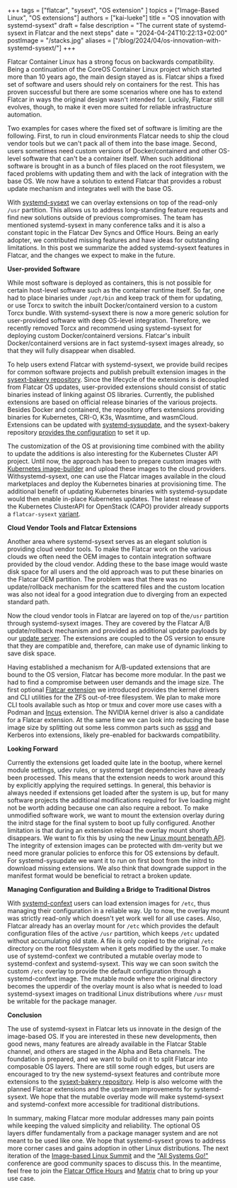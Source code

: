 +++
tags = ["flatcar", "sysext", "OS extension" ]
topics = ["Image-Based Linux", "OS extensions"]
authors = ["kai-lueke"]
title = "OS innovation with systemd-sysext"
draft = false
description = "The current state of systemd-sysext in Flatcar and the next steps"
date = "2024-04-24T10:22:13+02:00"
postImage = "/stacks.jpg"
aliases = ["/blog/2024/04/os-innovation-with-systemd-sysext/"]
+++

Flatcar Container Linux has a strong focus on backwards compatibility.
Being a continuation of the CoreOS Container Linux project which started
more than 10 years ago, the main design stayed as is. Flatcar ships a
fixed set of software and users should rely on containers for the rest.
This has proven successful but there are some scenarios where one has
to extend Flatcar in ways the original design wasn't intended for.
Luckily, Flatcar still evolves, though, to make it even more suited for
reliable infrastructure automation.

Two examples for cases where the fixed set of software is limiting are
the following. First, to run in cloud environments Flatcar needs to ship
the cloud vendor tools but we can't pack all of them into the base
image. Second, users sometimes need custom versions of Docker/containerd and
other OS-level software that can't be a container itself. When such
additional software is brought in as a bunch of files placed on the root
filesystem, we faced problems with updating them and with the lack of
integration with the base OS. We now have a solution to extend Flatcar
that provides a robust update mechanism and integrates well with the
base OS. 

With [systemd-sysext](https://www.freedesktop.org/software/systemd/man/latest/systemd-sysext.html)
we can overlay extensions on top of the read-only `/usr` partition. This
allows us to address long-standing feature requests and find new
solutions outside of previous compromises. The team has mentioned
systemd-sysext in many conference talks and it is also a constant topic
in the Flatcar Dev Syncs and Office Hours. Being an early adopter, we
contributed missing features and have ideas for outstanding limitations.
In this post we summarize the added systemd-sysext features in Flatcar,
and the changes we expect to make in the future.

**User-provided Software**

While most software is deployed as containers, this is not possible for
certain host-level software such as the container runtime itself. ​So
far, one had to place binaries under `/opt/bin` and keep track of them for
updating, or use Torcx to switch the inbuilt Docker/containerd version
to a custom Torcx bundle. With systemd-sysext there is now a more
generic solution for user-provided software with deep OS-level
integration. Therefore, we recently removed Torcx and recommend using
systemd-sysext for deploying custom Docker/containerd versions.
Flatcar's inbuilt Docker/containerd versions are in fact systemd-sysext
images ​already, so that they will fully disappear when disabled. 

To help users extend Flatcar with systemd-sysext, we provide build
recipes for common software projects and publish prebuilt extension
images in the [sysext-bakery repository](https://github.com/flatcar/sysext-bakery).
Since the lifecycle of the extensions is decoupled from Flatcar OS updates,
user-provided extensions should consist of static binaries instead of
linking against OS libraries. ​Currently​, the published extensions are
based on official release binaries of the various projects. Besides
Docker and containerd, the repository offers extensions providing
binaries for Kubernetes, CRI-O, K3s, Wasmtime, and wasmCloud. Extensions
can be updated with
[systemd-sysupdate](https://www.freedesktop.org/software/systemd/man/latest/systemd-sysupdate.html),
and the sysext-bakery repository
[provides the configuration](https://github.com/flatcar/sysext-bakery?tab=readme-ov-file#consuming-the-published-images)
to set it up. 

The customization of the OS at provisioning time combined with the
ability to update the additions is also interesting for the Kubernetes
Cluster API project. ​Until now, ​the approach has been to prepare custom
images with​ ​[Kubernetes image-builder](https://github.com/kubernetes-sigs/image-builder)
and upload these images to the cloud providers. With ​systemd-sysext, one can
use the Flatcar images available in the cloud marketplaces and deploy
the Kubernetes binaries at provisioning time. The additional benefit of
updating Kubernetes binaries with systemd-sysupdate would then enable
in-place Kubernetes updates. The latest release of the Kubernetes
ClusterAPI for OpenStack (CAPO) provider already supports a
`flatcar-sysext`
[variant](https://cluster-api-openstack.sigs.k8s.io/clusteropenstack/configuration.html#ignition-based-images). 

**Cloud Vendor Tools and Flatcar Extensions**

Another area where systemd-sysext serves as an elegant solution is​
providing cloud vendor tools. To make the Flatcar work on the various
clouds we often need the OEM images to contain integration software
provided by the cloud vendor. Adding these to the base image would ​waste
disk space for all users and the old approach was to put these binaries
on the Flatcar OEM partition. The problem was that there was no
update/rollback mechanism for the scattered files and the custom
location was also not ideal for a ​good integration due to diverging from
an expected standard path. 

Now the cloud vendor tools in Flatcar are layered on top of ​the ​`/usr`
partition through systemd-sysext images. They are covered by the Flatcar
A/B update/rollback mechanism and provided as additional update payloads
by our [update server](https://github.com/flatcar/nebraska). The
extensions are coupled to the OS version to ensure that they are
compatible ​and, therefore, ​can make use of dynamic linking to save disk
space. 

Having established a mechanism for A/B-updated extensions that are bound
to the OS version, Flatcar has become more modular. In the past we had
to find a compromise between user demands and the image size. The first
optional [Flatcar extension](https://www.flatcar.org/docs/latest/provisioning/sysext/#flatcar-release-extensions)
we introduced provides the kernel drivers and CLI utilities for the ZFS
out-of-tree filesystem. We plan to make more CLI tools available such as
htop or tmux and cover more use cases with a Podman and
[Incus](https://linuxcontainers.org/incus/) extension. The NVIDIA kernel
driver is also a candidate for a Flatcar extension. At the same time we
can look into reducing the base image size by splitting out some less
common parts such as [sssd](https://sssd.io/) and Kerberos into
extensions, likely pre-enabled for backwards compatibility. 

**Looking Forward**

Currently the extensions get loaded quite late in the bootup, where
kernel module settings, udev rules, or systemd target dependencies have
already been processed. This means that the extension needs to work
around this by explicitly applying the required settings. In general,
this behavior is always needed if extensions get loaded after the system
is up, but for ​many software projects the additional modifications
required for live loading might not be worth adding because one can also
require a reboot. To make unmodified software work, we want to mount the
extension overlay ​during​ the initrd stage for the final system to boot
up fully configured. Another limitation is that during an extension
reload the overlay mount shortly disappears. We want to fix this by
using the new [Linux mount beneath API](https://lwn.net/Articles/927491/).
The integrity of extension images can be protected with dm-verity but we need more granular
policies to enforce this for OS extensions by default. For
systemd-sysupdate we want it to run on first boot from the initrd to
download missing extensions. We also think that downgrade support in the
manifest format would be beneficial to retract a broken update. 

**Managing Configuration and Building a Bridge to Traditional Distros**

With
[systemd-confext](https://www.freedesktop.org/software/systemd/man/latest/systemd-confext.html)
users can load extension images for `/etc`, thus managing their
configuration in a reliable way. Up to now, the overlay mount was
strictly read-only which doesn't yet work well for all use cases. Also,
Flatcar already has an overlay mount for `/etc` which provides the default
configuration files of the active `/usr` partition, which keeps `/etc`
updated without accumulating old state. A file is only copied to the
original `/etc` directory on the root filesystem when it gets modified by the user.
To make use of systemd-confext we contributed a mutable overlay mode to
systemd-confext and systemd-sysext. This way we can soon switch the
custom `/etc` overlay to provide the default configuration through a
systemd-confext image. The mutable mode where the original directory
becomes the upperdir of the overlay mount is also what is needed to load
systemd-sysext images on traditional Linux distributions where `/usr` must be writable
for the package manager. 

**Conclusion**

The use of systemd-sysext in Flatcar lets us innovate in the design of
the image-based OS. ​If you are​ interested in these new developments,
then good news, many features are already available in the Flatcar
Stable channel, and others are staged in the Alpha and Beta channels.
The ​foundation is prepared, and we want to build on it to split Flatcar
into composable OS layers. There are still some rough ​edges, but users
are encouraged to try the new systemd-sysext features and contribute
more extensions to the [sysext-bakery repository](https://github.com/flatcar/sysext-bakery). Help is also
welcome with the planned Flatcar extensions and the upstream
improvements for systemd-sysext. We hope that the mutable overlay mode
will make systemd-sysext and systemd-confext more accessible for
traditional distributions. 

In summary, making Flatcar more modular addresses many pain points while
keeping the valued simplicity and reliability. The optional OS
layers differ fundamentally from a package manager system and are not
meant to be used like one. We hope that systemd-sysext grows to address
more corner cases and gains adoption in other Linux distributions. The
next iteration of the [Image-based Linux Summit](https://lwn.net/Articles/946526/)
and the ["All Systems Go!"](https://all-systems-go.io/) conference
are good community spaces to discuss this. In the meantime, feel free to
join the [Flatcar Office Hours](https://github.com/flatcar/Flatcar/?tab=readme-ov-file#monthly-office-hours-and-developer-syncs)
and [Matrix](https://app.element.io/#/room/%23flatcar:matrix.org) chat
to bring up your use case. 
